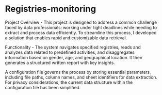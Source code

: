 # Registries-monitoring

Project Overview -
This project is designed to address a common challenge faced by data professionals: working under tight deadlines while needing to extract and process data efficiently. To streamline this process, I developed a solution that enables rapid and customizable data retrieval.

Functionality -
The system navigates specified registries, reads and analyzes data related to predefined activities, and disaggregates information based on gender, age, and geographical location. It then generates a structured written report with key insights.

A configuration file governs the process by storing essential parameters, including file paths, column names, and sheet identifiers for data extraction. For privacy considerations, the current data structure within the configuration file has been simplified.
